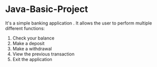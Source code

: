 # Java-Basic-Project
It's a simple banking application . 
It allows the user to perform multiple different functions:

1. Check your balance
2. Make a deposit
3. Make a withdrawal
4. View the previous transaction
5. Exit the application

